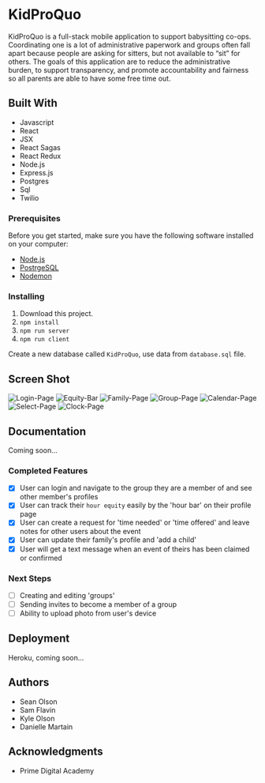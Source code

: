 
# KidProQuo

KidProQuo is a full-stack mobile application to support babysitting co-ops. Coordinating one is a lot of administrative paperwork and groups often fall apart because people are asking for sitters, but not available to “sit” for others. The goals of this application are to reduce the administrative burden, to support transparency,  and promote accountability and fairness so all parents are able to have some free time out.


## Built With

- Javascript
- React
- JSX
- React Sagas
- React Redux
- Node.js
- Express.js
- Postgres
- Sql
- Twilio


### Prerequisites

Before you get started, make sure you have the following software installed on your computer:

- [Node.js](https://nodejs.org/en/)
- [PostrgeSQL](https://www.postgresql.org/)
- [Nodemon](https://nodemon.io/)


### Installing

1. Download this project.
2. `npm install`
3. `npm run server`
4. `npm run client`

Create a new database called `KidProQuo`, use data from `database.sql` file.




## Screen Shot

![Login-Page](public/images/login-page.png)
![Equity-Bar](public/images/equity-bar.png)
![Family-Page](public/images/family-page.png)
![Group-Page](public/images/group-page.png)
![Calendar-Page](public/images/calendar-page.png)
![Select-Page](public/images/select-page.png)
![Clock-Page](public/images/clock-page.png)


## Documentation

Coming soon...

### Completed Features

- [x] User can login and navigate to the group they are a member of and see other member's profiles
- [x] User can track their `hour equity` easily by the 'hour bar' on their profile page
- [x] User can create a request for 'time needed' or 'time offered' and leave notes for other users about the event
- [x] User can update their family's profile and 'add a child'
- [x] User will get a text message when an event of theirs has been claimed or confirmed

### Next Steps 

- [ ] Creating and editing 'groups'
- [ ] Sending invites to become a member of a group
- [ ] Ability to upload photo from user's device

## Deployment

Heroku, coming soon...

## Authors

* Sean Olson
* Sam Flavin
* Kyle Olson
* Danielle Martain


## Acknowledgments

* Prime Digital Academy
